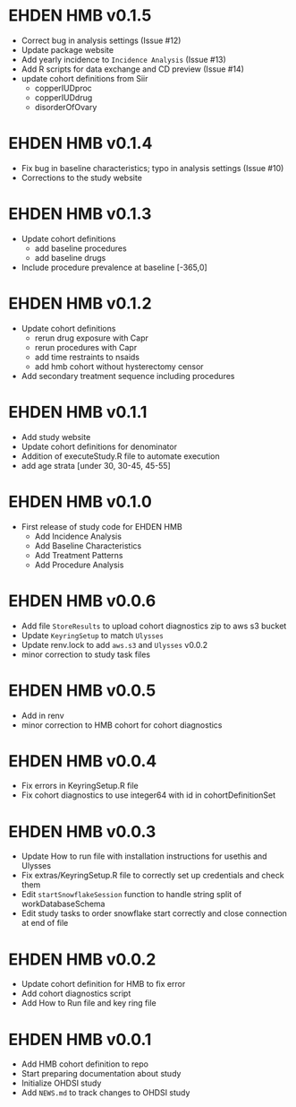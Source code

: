 # EHDEN HMB v0.1.5

* Correct bug in analysis settings (Issue #12)
* Update package website
* Add yearly incidence to `Incidence Analysis` (Issue #13)
* Add R scripts for data exchange and CD preview (Issue #14)
* update cohort definitions from Siir
    - copperIUDproc
    - copperIUDdrug
    - disorderOfOvary

# EHDEN HMB v0.1.4

* Fix bug in baseline characteristics; typo in analysis settings (Issue #10)
* Corrections to the study website


# EHDEN HMB v0.1.3

* Update cohort definitions
    - add baseline procedures
    - add baseline drugs
* Include procedure prevalence at baseline [-365,0]

# EHDEN HMB v0.1.2

* Update cohort definitions
    - rerun drug exposure with Capr
    - rerun procedures with Capr
    - add time restraints to nsaids
    - add hmb cohort without hysterectomy censor
* Add secondary treatment sequence including procedures 

# EHDEN HMB v0.1.1

* Add study website
* Update cohort definitions for denominator
* Addition of executeStudy.R file to automate execution
* add age strata [under 30, 30-45, 45-55]

# EHDEN HMB v0.1.0

* First release of study code for EHDEN HMB
    * Add Incidence Analysis
    * Add Baseline Characteristics 
    * Add Treatment Patterns
    * Add Procedure Analysis

# EHDEN HMB v0.0.6

* Add file `StoreResults` to upload cohort diagnostics zip to aws s3 bucket
* Update `KeyringSetup` to match `Ulysses`
* Update renv.lock to add `aws.s3` and `Ulysses` v0.0.2
* minor correction to study task files

# EHDEN HMB v0.0.5

* Add in renv
* minor correction to HMB cohort for cohort diagnostics

# EHDEN HMB v0.0.4

* Fix errors in KeyringSetup.R file
* Fix cohort diagnostics to use integer64 with id in cohortDefinitionSet

# EHDEN HMB v0.0.3

* Update How to run file with installation instructions for usethis and Ulysses
* Fix extras/KeyringSetup.R file to correctly set up credentials and check them
* Edit `startSnowflakeSession` function to handle string split of workDatabaseSchema
* Edit study tasks to order snowflake start correctly and close connection at end of file

# EHDEN HMB v0.0.2

* Update cohort definition for HMB to fix error
* Add cohort diagnostics script
* Add How to Run file and key ring file

# EHDEN HMB v0.0.1

* Add HMB cohort definition to repo
* Start preparing documentation about study
* Initialize OHDSI study
* Add `NEWS.md` to track changes to OHDSI study
